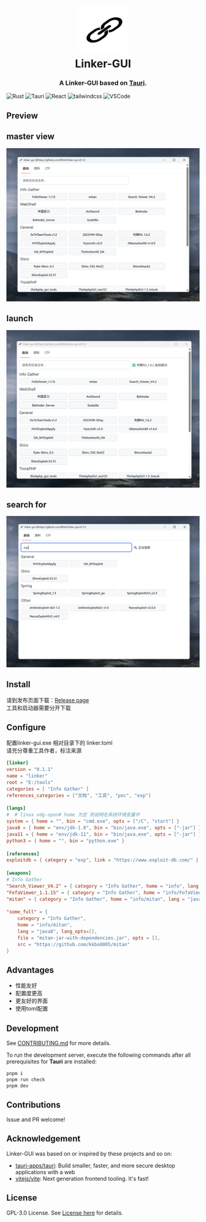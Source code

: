 <h1 align="center">
  <img src="./src-tauri/icons/icon.png" alt="Clash" width="128" />
  <br>
  Linker-GUI
  <br>
</h1>

<h3 align="center">
A Linker-GUI based on <a href="https://github.com/tauri-apps/tauri">Tauri</a>.
</h3>


![Rust](https://img.shields.io/badge/Rust-000000?logo=rust&logoColor=white)
![Tauri](https://img.shields.io/badge/Tauri-24C8D8?logo=tauri&logoColor=white)
![React](https://img.shields.io/badge/React-20232a.svg?logo=react&logoColor=61DAFB)
![tailwindcss](https://img.shields.io/badge/tailwindcss-38B2AC.svg?logo=tailwind-css&logoColor=white)
![VSCode](https://img.shields.io/badge/VSCode-007ACC?logo=visual-studio-code&logoColor=white)

## Preview
## master view
![预览](./linker-usage.png)
## launch
![launch](./linker-launch.png)
## search for 
![search](./linker-searching.png)
## Install

请到发布页面下载：[Release page](https://github.com/fb0sh/linker-gui/releases)<br>
工具和启动器需要分开下载


## Configure
配置linker-gui.exe 相对目录下的 linker.toml<br>
请充分尊重工具作者，标注来源
```toml
[linker]
version = "0.1.1"
name = "linker"
root = "E:/tools"
categories = [ "Info Gather" ]
references_categories = ["文档", "工具", "poc", "exp"]

[langs]
#  # linux xdg-open# home 为空 则说明在系统环境变量中
system = { home = "", bin = "cmd.exe", opts = ["/C", "start"] }
java8 = { home = "env/jdk-1.8", bin = "bin/java.exe", opts = ["-jar"] }
java11 = { home = "env/jdk-11", bin = "bin/java.exe", opts = ["-jar"] }
python3 = { home = "", bin = "python.exe" }

[references]
exploitdb = { category = "exp", link = "https://www.exploit-db.com/" }

[weapons]
# Info Gather
"Search_Viewer_V4.2" = { category = "Info Gather", home = "info", lang = "system", file = "Search_Viewer_V4.2.exe", src = "https://github.com/G3et/Search_Viewer" }
"FofaViewer_1.1.15" = { category = "Info Gather", home = "info/FofaViewer_1.1.15_JDK8", lang = "java8", file = "fofaviewer.jar", src = "https://github.com/wgpsec/fofa_viewer" }
"mitan" = { category = "Info Gather", home = "info/mitan", lang = "java8", file = "mitan-jar-with-dependencies.jar", src = "https://github.com/kkbo8005/mitan" }

"some_full" = {
    category = "Info Gather", 
    home = "info/mitan", 
    lang = "java8", lang_opts=[],
    file = "mitan-jar-with-dependencies.jar", opts = [],
    src = "https://github.com/kkbo8005/mitan"
}
```
## Advantages
- 性能友好
- 配置度更高
- 更友好的界面
- 使用toml配置

## Development

See [CONTRIBUTING.md](./CONTRIBUTING.md) for more details.

To run the development server, execute the following commands after all prerequisites for **Tauri** are installed:

```shell
pnpm i
pnpm run check
pnpm dev
```

## Contributions

Issue and PR welcome!

## Acknowledgement

Linker-GUI was based on or inspired by these projects and so on:

- [tauri-apps/tauri](https://github.com/tauri-apps/tauri): Build smaller, faster, and more secure desktop applications with a web
- [vitejs/vite](https://github.com/vitejs/vite): Next generation frontend tooling. It's fast!

## License

GPL-3.0 License. See [License here](./LICENSE) for details.
